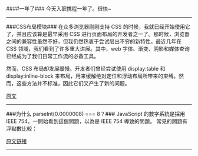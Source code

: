 ####一年了###
今天入职携程一年了。很快~

-----
###CSS布局模块###
在众多浏览器刚刚支持 CSS 的时候，我就已经开始使用它了，并且应该算是最早采用 CSS 进行页面布局的开发者之一了。那时候，浏览器之间的兼容性虽然不好，但我仍然热衷于尝试层出不穷的新特性。最近几年在 CSS 领域，我们看到了许多重大进展。其中，web 字体、渐变、阴影和媒体查询已经成为了我们日常工作流的必备工具。

然而，CSS 布局却发展缓慢。开发者们曾经尝试使用 display:table 和 display:inline-block 来布局，用来缓解绝对定位和浮动布局所带来的束缚。然而，这些方法并不标准，因此它们又产生了新的问题。

[原文](http://www.w3cplus.com/css3/css3-layout-modules.html)

-------

###为什么 parseInt(0.0000008) === 8？###
JavaScript 的數字系統是採用 IEEE 754，一開始看到這個問題，以為是 IEEE 754 導致的問題。
常見的問題有浮點數比較：

[原文链接](http://sdlyu.me/javascript/2015/01/04/why-parseint-0-00000008-euqal-8-in-js/)

--------
